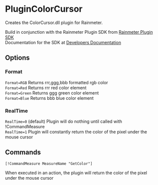 # PluginColorCursor

Creates the ColorCursor.dll plugin for Rainmeter.

Build in conjunction with the Rainmeter Plugin SDK from [Rainmeter Plugin SDK](https://github.com/rainmeter/rainmeter-plugin-sdk)  
Documentation for the SDK at [Developers Documentation](https://docs.rainmeter.net/developers/#CreatePlugin)

## Options

### Format
`Format=RGB` Returns rrr,ggg,bbb formatted rgb color  
`Format=Red` Returns rrr red color element  
`Format=Green` Returns ggg green color element  
`Format=Blue` Returns bbb blue color element  

### RealTime

`RealTime=0` (default) Plugin will do nothing until called with !CommandMeasure  
`RealTime=1` Plugin will constantly return the color of the pixel under the mouse cursor

## Commands 

`[!CommandMeasure MeasureName "GetColor"]`

When executed in an action, the plugin will return the color of the pixel under the mouse cursor
